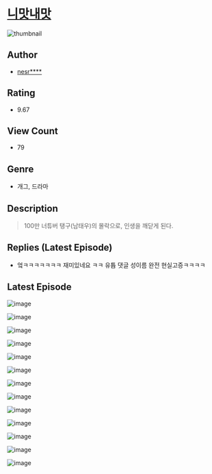 # [니맛내맛](https://comic.naver.com/bestChallenge/list?titleId=810366)
![thumbnail](https://image-comic.pstatic.net/user_contents_data/challenge_comic/2023/05/23/293659/upload_3761127128632157239_480x623.jpeg)

## Author
- [nesr****](https://comic.naver.com/artistTitle?id=293659)

## Rating
- 9.67

## View Count
- 79

## Genre
- 개그, 드라마

## Description
> 100만 너튜버 탱구(남태우)의 몰락으로, 인생을 깨닫게 된다.

## Replies (Latest Episode)
- 엌ㅋㅋㅋㅋㅋㅋㅋ 재미있네요 ㅋㅋ 유튭 댓글 성이름 완전 현실고증ㅋㅋㅋㅋ

## Latest Episode
![image](https://image-comic.pstatic.net/user_contents_data/challenge_comic/2023/05/23/293659/upload_3688840857650488887.jpeg)

![image](https://image-comic.pstatic.net/user_contents_data/challenge_comic/2023/05/23/293659/upload_3847025387858637157.jpeg)

![image](https://image-comic.pstatic.net/user_contents_data/challenge_comic/2023/05/23/293659/upload_4063766634599441253.jpeg)

![image](https://image-comic.pstatic.net/user_contents_data/challenge_comic/2023/05/23/293659/upload_3702300164907676983.jpeg)

![image](https://image-comic.pstatic.net/user_contents_data/challenge_comic/2023/05/23/293659/upload_3833797361032979298.jpeg)

![image](https://image-comic.pstatic.net/user_contents_data/challenge_comic/2023/05/23/293659/upload_4136105897709613364.jpeg)

![image](https://image-comic.pstatic.net/user_contents_data/challenge_comic/2023/05/23/293659/upload_3702299970845749349.jpeg)

![image](https://image-comic.pstatic.net/user_contents_data/challenge_comic/2023/05/23/293659/upload_3846693352577119331.jpeg)

![image](https://image-comic.pstatic.net/user_contents_data/challenge_comic/2023/05/23/293659/upload_4136102371541464678.jpeg)

![image](https://image-comic.pstatic.net/user_contents_data/challenge_comic/2023/05/23/293659/upload_3616453397122015587.jpeg)

![image](https://image-comic.pstatic.net/user_contents_data/challenge_comic/2023/05/23/293659/upload_3905241432699909431.jpeg)

![image](https://image-comic.pstatic.net/user_contents_data/challenge_comic/2023/05/23/293659/upload_7219323396656675172.jpeg)

![image](https://image-comic.pstatic.net/user_contents_data/challenge_comic/2023/05/23/293659/upload_4048847357141464674.jpeg)
